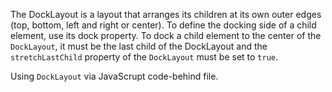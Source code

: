 The DockLayout is a layout that arranges its children at its own outer edges (top, bottom, left and right or center). 
To define the docking side of a child element, use its dock property. 
To dock a child element to the center of the `DockLayout`, it must be the last child of the DockLayout and the `stretchLastChild` property of the `DockLayout` must be set to `true`.
<snippet id='dock-layout-xml'/>

Using `DockLayout` via JavaScrupt code-behind file.
<snippet id='dock-layout-code'/>
